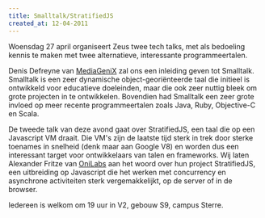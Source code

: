 ```yaml
---
title: Smalltalk/StratifiedJS
created_at: 12-04-2011
---
```


Woensdag 27 april organiseert Zeus twee tech talks, met als bedoeling kennis te maken met twee alternatieve, interessante programmeertalen.

Denis Defreyne van [MediaGeniX](https://www.mediagenix.tv/) zal ons een inleiding geven tot Smalltalk. Smalltalk is een zeer dynamische object-georiënteerde taal die initieel is ontwikkeld voor educatieve doeleinden, maar die ook zeer nuttig bleek om grote projecten in te ontwikkelen. Bovendien had Smalltalk een zeer grote invloed op meer recente programmeertalen zoals Java, Ruby, Objective-C en Scala.

De tweede talk van deze avond gaat over StratifiedJS, een taal die op een Javascript VM draait. Die VM's zijn de laatste tijd sterk in trek door sterke toenames in snelheid (denk maar aan Google V8) en worden dus een interessant target voor ontwikkelaars van talen en frameworks. Wij laten Alexander Fritze van [OniLabs](https://onilabs.com/) aan het woord over hun project StratifiedJS, een uitbreiding op Javascript die het werken met concurrency en asynchrone activiteiten sterk vergemakkelijkt, op de server of in de browser.

Iedereen is welkom om 19 uur in V2, gebouw S9, campus Sterre.
